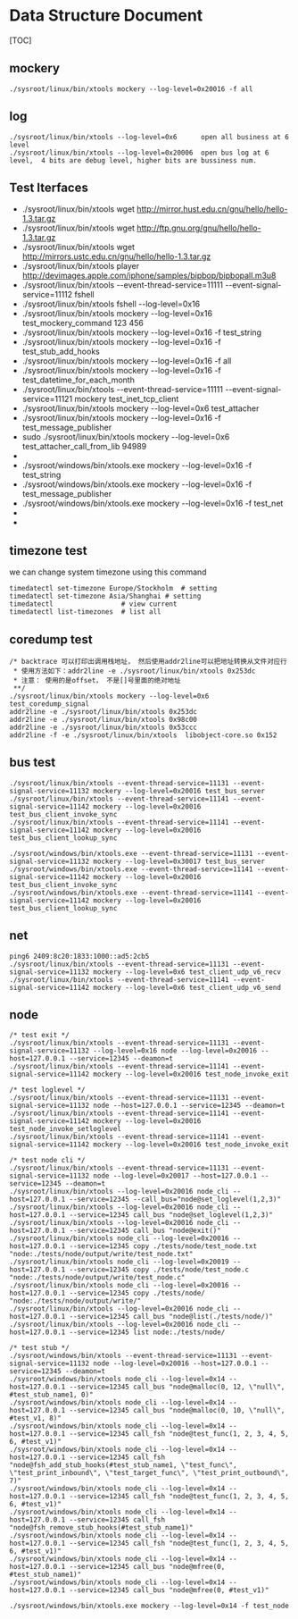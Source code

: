 # Data Structure Document

[TOC]

## mockery
```
./sysroot/linux/bin/xtools mockery --log-level=0x20016 -f all
```

## log 
```
./sysroot/linux/bin/xtools --log-level=0x6      open all business at 6 level
./sysroot/linux/bin/xtools --log-level=0x20006  open bus log at 6 level,  4 bits are debug level, higher bits are bussiness num.
```

## Test Iterfaces
* ./sysroot/linux/bin/xtools wget http://mirror.hust.edu.cn/gnu/hello/hello-1.3.tar.gz
* ./sysroot/linux/bin/xtools wget http://ftp.gnu.org/gnu/hello/hello-1.3.tar.gz
* ./sysroot/linux/bin/xtools wget http://mirrors.ustc.edu.cn/gnu/hello/hello-1.3.tar.gz
* ./sysroot/linux/bin/xtools player http://devimages.apple.com/iphone/samples/bipbop/bipbopall.m3u8
* ./sysroot/linux/bin/xtools --event-thread-service=11111 --event-signal-service=11112 fshell
* ./sysroot/linux/bin/xtools fshell --log-level=0x16
* ./sysroot/linux/bin/xtools mockery --log-level=0x16 test_mockery_command 123 456
* ./sysroot/linux/bin/xtools mockery --log-level=0x16 -f test_string
* ./sysroot/linux/bin/xtools mockery --log-level=0x16 -f test_stub_add_hooks
* ./sysroot/linux/bin/xtools mockery --log-level=0x16 -f all
* ./sysroot/linux/bin/xtools mockery --log-level=0x16 -f test_datetime_for_each_month
* ./sysroot/linux/bin/xtools --event-thread-service=11111 --event-signal-service=11121 mockery test_inet_tcp_client
* ./sysroot/linux/bin/xtools mockery --log-level=0x6 test_attacher
* ./sysroot/linux/bin/xtools mockery --log-level=0x16 -f test_message_publisher
* sudo ./sysroot/linux/bin/xtools mockery --log-level=0x6 test_attacher_call_from_lib 94989
* 
* ./sysroot/windows/bin/xtools.exe mockery --log-level=0x16 -f test_string
* ./sysroot/windows/bin/xtools.exe mockery --log-level=0x16 -f test_message_publisher
* ./sysroot/windows/bin/xtools.exe mockery --log-level=0x16 -f test_net
* 
* 

## timezone test
we can change system timezone using this command
```
timedatectl set-timezone Europe/Stockholm  # setting
timedatectl set-timezone Asia/Shanghai # setting
timedatectl                 # view current
timedatectl list-timezones  # list all
```

## coredump test
```
/* backtrace 可以打印出调用栈地址， 然后使用addr2line可以把地址转换从文件对应行
 * 使用方法如下：addr2line -e ./sysroot/linux/bin/xtools 0x253dc
 * 注意： 使用的是offset， 不是[]号里面的绝对地址
 **/
./sysroot/linux/bin/xtools mockery --log-level=0x6 test_coredump_signal
addr2line -e ./sysroot/linux/bin/xtools 0x253dc
addr2line -e ./sysroot/linux/bin/xtools 0x98c00
addr2line -e ./sysroot/linux/bin/xtools 0x53ccc
addr2line -f -e ./sysroot/linux/bin/xtools  libobject-core.so 0x152
```

## bus test
```
./sysroot/linux/bin/xtools --event-thread-service=11131 --event-signal-service=11132 mockery --log-level=0x20016 test_bus_server
./sysroot/linux/bin/xtools --event-thread-service=11141 --event-signal-service=11142 mockery --log-level=0x20016 test_bus_client_invoke_sync
./sysroot/linux/bin/xtools --event-thread-service=11141 --event-signal-service=11142 mockery --log-level=0x20016 test_bus_client_lookup_sync

./sysroot/windows/bin/xtools.exe --event-thread-service=11131 --event-signal-service=11132 mockery --log-level=0x30017 test_bus_server
./sysroot/windows/bin/xtools.exe --event-thread-service=11141 --event-signal-service=11142 mockery --log-level=0x20016 test_bus_client_invoke_sync
./sysroot/windows/bin/xtools.exe --event-thread-service=11141 --event-signal-service=11142 mockery --log-level=0x20016 test_bus_client_lookup_sync

```

## net
```
ping6 2409:8c20:1833:1000::ad5:2cb5
./sysroot/linux/bin/xtools --event-thread-service=11131 --event-signal-service=11132 mockery --log-level=0x6 test_client_udp_v6_recv
./sysroot/linux/bin/xtools --event-thread-service=11141 --event-signal-service=11142 mockery --log-level=0x6 test_client_udp_v6_send
```

## node
```
/* test exit */
./sysroot/linux/bin/xtools --event-thread-service=11131 --event-signal-service=11132 --log-level=0x16 node --log-level=0x20016 --host=127.0.0.1 --service=12345 --deamon=t
./sysroot/linux/bin/xtools --event-thread-service=11141 --event-signal-service=11142 mockery --log-level=0x20016 test_node_invoke_exit

/* test loglevel */
./sysroot/linux/bin/xtools --event-thread-service=11131 --event-signal-service=11132 node --host=127.0.0.1 --service=12345 --deamon=t
./sysroot/linux/bin/xtools --event-thread-service=11141 --event-signal-service=11142 mockery --log-level=0x20016 test_node_invoke_setloglevel
./sysroot/linux/bin/xtools --event-thread-service=11141 --event-signal-service=11142 mockery --log-level=0x20016 test_node_invoke_exit

/* test node cli */
./sysroot/linux/bin/xtools --event-thread-service=11131 --event-signal-service=11132 node --log-level=0x20017 --host=127.0.0.1 --service=12345 --deamon=t
./sysroot/linux/bin/xtools --log-level=0x20016 node_cli --host=127.0.0.1 --service=12345 --call_bus="node@set_loglevel(1,2,3)"
./sysroot/linux/bin/xtools --log-level=0x20016 node_cli --host=127.0.0.1 --service=12345 call_bus "node@set_loglevel(1,2,3)"
./sysroot/linux/bin/xtools --log-level=0x20016 node_cli --host=127.0.0.1 --service=12345 call_bus "node@exit()"
./sysroot/linux/bin/xtools node_cli --log-level=0x20016 --host=127.0.0.1 --service=12345 copy ./tests/node/test_node.txt "node:./tests/node/output/write/test_node.txt"
./sysroot/linux/bin/xtools node_cli --log-level=0x20019 --host=127.0.0.1 --service=12345 copy ./tests/node/test_node.c "node:./tests/node/output/write/test_node.c"
./sysroot/linux/bin/xtools node_cli --log-level=0x20016 --host=127.0.0.1 --service=12345 copy ./tests/node/ "node:./tests/node/output/write/"
./sysroot/linux/bin/xtools --log-level=0x20016 node_cli --host=127.0.0.1 --service=12345 call_bus "node@list(./tests/node/)"
./sysroot/linux/bin/xtools --log-level=0x20016 node_cli --host=127.0.0.1 --service=12345 list node:./tests/node/

/* test stub */
./sysroot/windows/bin/xtools --event-thread-service=11131 --event-signal-service=11132 node --log-level=0x20016 --host=127.0.0.1 --service=12345 --deamon=t
./sysroot/windows/bin/xtools node_cli --log-level=0x14 --host=127.0.0.1 --service=12345 call_bus "node@malloc(0, 12, \"null\", #test_stub_name1, 0)"
./sysroot/windows/bin/xtools node_cli --log-level=0x14 --host=127.0.0.1 --service=12345 call_bus "node@malloc(0, 10, \"null\", #test_v1, 8)"
./sysroot/windows/bin/xtools node_cli --log-level=0x14 --host=127.0.0.1 --service=12345 call_fsh "node@test_func(1, 2, 3, 4, 5, 6, #test_v1)"
./sysroot/windows/bin/xtools node_cli --log-level=0x14 --host=127.0.0.1 --service=12345 call_fsh "node@fsh_add_stub_hooks(#test_stub_name1, \"test_func\", \"test_print_inbound\", \"test_target_func\", \"test_print_outbound\", 7)"
./sysroot/windows/bin/xtools node_cli --log-level=0x14 --host=127.0.0.1 --service=12345 call_fsh "node@test_func(1, 2, 3, 4, 5, 6, #test_v1)"
./sysroot/windows/bin/xtools node_cli --log-level=0x14 --host=127.0.0.1 --service=12345 call_fsh "node@fsh_remove_stub_hooks(#test_stub_name1)"
./sysroot/windows/bin/xtools node_cli --log-level=0x14 --host=127.0.0.1 --service=12345 call_fsh "node@test_func(1, 2, 3, 4, 5, 6, #test_v1)"
./sysroot/windows/bin/xtools node_cli --log-level=0x14 --host=127.0.0.1 --service=12345 call_bus "node@mfree(0, #test_stub_name1)"
./sysroot/windows/bin/xtools node_cli --log-level=0x14 --host=127.0.0.1 --service=12345 call_bus "node@mfree(0, #test_v1)"

./sysroot/windows/bin/xtools.exe mockery --log-level=0x14 -f test_node

```